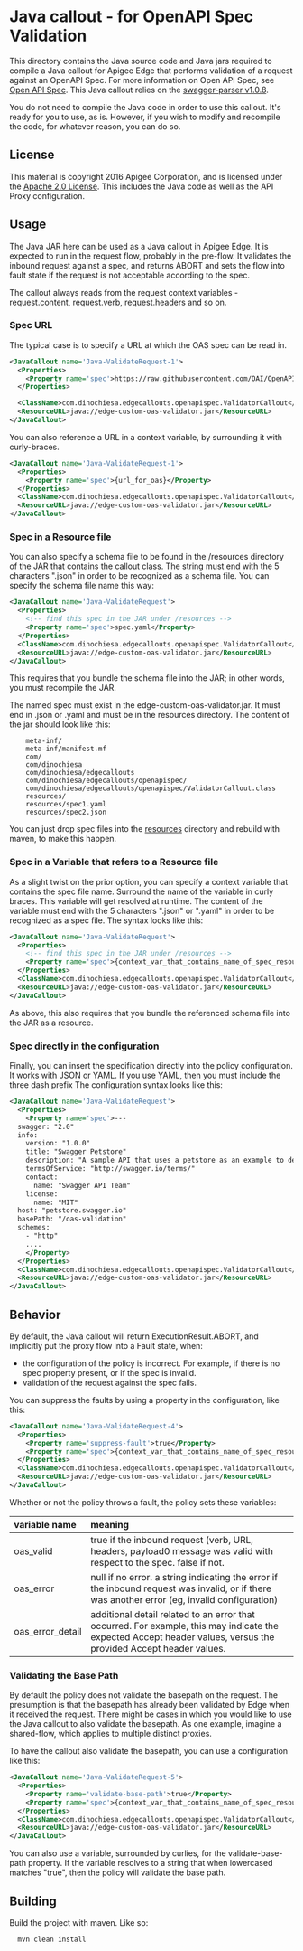# Java callout - for OpenAPI Spec Validation

This directory contains the Java source code and Java jars required to
compile a Java callout for Apigee Edge that performs validation of
a request against an OpenAPI Spec. 
For more information on Open API Spec, see [Open API Spec](https://github.com/OAI/OpenAPI-Specification). 
This Java callout relies on the [swagger-parser v1.0.8](https://github.com/swagger-api/swagger-parser).

You do not need to compile the Java code in order to use this
callout. It's ready for you to use, as is. However, if you wish to modify and
recompile the code, for whatever reason, you can do so.

## License

This material is copyright 2016 Apigee Corporation, 
and is licensed under the [Apache 2.0 License](LICENSE). This includes the Java code as well as the API Proxy configuration. 


## Usage

The Java JAR here can be used as a Java callout in Apigee Edge. It is expected to run in the request flow, probably in the pre-flow.  It validates the inbound request against a spec, and returns ABORT and sets the flow into fault state if the request is not acceptable according to the spec. 

The callout always reads from the request context variables - request.content, request.verb, request.headers and so on.


### Spec URL

The typical case is to specify a URL at which the OAS spec can be read in. 

```xml
<JavaCallout name='Java-ValidateRequest-1'>
  <Properties>
    <Property name='spec'>https://raw.githubusercontent.com/OAI/OpenAPI-Specification/master/examples/v2.0/yaml/petstore-minimal.yaml</Property>
  </Properties>

  <ClassName>com.dinochiesa.edgecallouts.openapispec.ValidatorCallout</ClassName>
  <ResourceURL>java://edge-custom-oas-validator.jar</ResourceURL>
</JavaCallout>
```

You can also reference a URL in a context variable, by surrounding it with curly-braces.

```xml
<JavaCallout name='Java-ValidateRequest-1'>
  <Properties>
    <Property name='spec'>{url_for_oas}</Property>
  </Properties>
  <ClassName>com.dinochiesa.edgecallouts.openapispec.ValidatorCallout</ClassName>
  <ResourceURL>java://edge-custom-oas-validator.jar</ResourceURL>
</JavaCallout>
```

### Spec in a Resource file

You can also specify a schema file to be found in the /resources
directory of the JAR that contains the callout class. The string must
end with the 5 characters ".json" in order to be recognized as a schema
file. You can specify the schema file name this way:

```xml
<JavaCallout name='Java-ValidateRequest'>
  <Properties>
    <!-- find this spec in the JAR under /resources -->
    <Property name='spec'>spec.yaml</Property>
  </Properties>
  <ClassName>com.dinochiesa.edgecallouts.openapispec.ValidatorCallout</ClassName>
  <ResourceURL>java://edge-custom-oas-validator.jar</ResourceURL>
</JavaCallout>
```

This requires that you bundle the schema file into the JAR; in other words, you must recompile the JAR. 


The named spec must exist in the edge-custom-oas-validator.jar. It must end in .json or .yaml and  must be in the resources directory.  The content of the jar
should look like this: 

        meta-inf/
        meta-inf/manifest.mf
        com/
        com/dinochiesa
        com/dinochiesa/edgecallouts
        com/dinochiesa/edgecallouts/openapispec/
        com/dinochiesa/edgecallouts/openapispec/ValidatorCallout.class
        resources/
        resources/spec1.yaml
        resources/spec2.json

You can just drop spec files into the [resources](src/main/resources) directory and rebuild with maven, to make this happen. 


### Spec in a Variable that refers to a Resource file

As a slight twist on the prior option, you can specify a context variable that contains the spec
file name. Surround the name of the variable in curly braces. This variable will get resolved at runtime. The content of
the variable must end with the 5 characters ".json" or ".yaml" in order to be
recognized as a spec file.  The syntax looks like this:

```xml
<JavaCallout name='Java-ValidateRequest'>
  <Properties>
    <!-- find this spec in the JAR under /resources -->
    <Property name='spec'>{context_var_that_contains_name_of_spec_resource}</Property>
  </Properties>
  <ClassName>com.dinochiesa.edgecallouts.openapispec.ValidatorCallout</ClassName>
  <ResourceURL>java://edge-custom-oas-validator.jar</ResourceURL>
</JavaCallout>
```

As above, this also requires that you bundle the referenced schema file into the JAR as a resource.


### Spec directly in the configuration

Finally, you can insert the specification directly into the policy configuration. 
It works with JSON or YAML.  If you use YAML, then you must include the three dash prefix
The configuration syntax looks like this:

```xml
<JavaCallout name='Java-ValidateRequest'>
  <Properties>
    <Property name='spec'>---
  swagger: "2.0"
  info:
    version: "1.0.0"
    title: "Swagger Petstore"
    description: "A sample API that uses a petstore as an example to demonstrate features in the swagger-2.0 specification"
    termsOfService: "http://swagger.io/terms/"
    contact:
      name: "Swagger API Team"
    license:
      name: "MIT"
  host: "petstore.swagger.io"
  basePath: "/oas-validation"
  schemes:
    - "http"
    ....
    </Property>
  </Properties>
  <ClassName>com.dinochiesa.edgecallouts.openapispec.ValidatorCallout</ClassName>
  <ResourceURL>java://edge-custom-oas-validator.jar</ResourceURL>
</JavaCallout>
```

## Behavior

By default, the Java callout will return ExecutionResult.ABORT, and implicitly put the proxy flow into a Fault state, when:

* the configuration of the policy is incorrect. For example, if there is no spec property present, or if the spec is invalid. 
* validation of the request against the spec fails. 

You can suppress the faults by using a property in the configuration, like this: 

```xml
<JavaCallout name='Java-ValidateRequest-4'>
  <Properties>
    <Property name='suppress-fault'>true</Property>
    <Property name='spec'>{context_var_that_contains_name_of_spec_resource}</Property>
  </Properties>
  <ClassName>com.dinochiesa.edgecallouts.openapispec.ValidatorCallout</ClassName>
  <ResourceURL>java://edge-custom-oas-validator.jar</ResourceURL>
</JavaCallout>
```

Whether or not the policy throws a fault, the policy sets these variables:

| variable name    | meaning                           |
|:-----------------|:----------------------------------|
| oas_valid        | true if the inbound request (verb, URL, headers, payload0 message was valid with respect to the spec. false if not. |
| oas_error        | null if no error. a string indicating the error if the inbound request was invalid, or if there was another error (eg, invalid configuration) |
| oas_error_detail | additional detail related to an error that occurred. For example, this may indicate the expected Accept header values, versus the provided Accept header values. |


### Validating the Base Path

By default the policy does not validate the basepath on the request. The
presumption is that the basepath has already been validated by Edge when
it received the request. There might be cases in which you would like to
use the Java callout to also validate the basepath.  As one example,
imagine a shared-flow, which applies to multiple distinct proxies.

To have the callout also validate the basepath, you can use a configuration like this:

```xml
<JavaCallout name='Java-ValidateRequest-5'>
  <Properties>
    <Property name='validate-base-path'>true</Property>
    <Property name='spec'>{context_var_that_contains_name_of_spec_resource}</Property>
  </Properties>
  <ClassName>com.dinochiesa.edgecallouts.openapispec.ValidatorCallout</ClassName>
  <ResourceURL>java://edge-custom-oas-validator.jar</ResourceURL>
</JavaCallout>
```

You can also use a variable, surrounded by curlies, for the
validate-base-path property. If the variable resolves to a string that
when lowercased matches "true", then the policy will validate the base
path.

## Building

Build the project with maven.  Like so:

```
  mvn clean install
```


